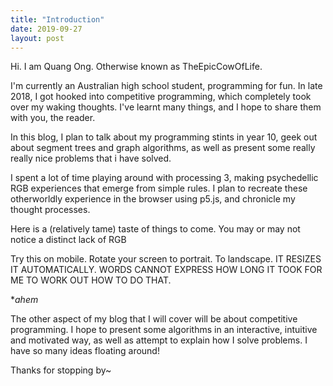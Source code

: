 ```yaml
---
title: "Introduction"
date: 2019-09-27
layout: post
---
```

Hi. I am Quang Ong. Otherwise known as TheEpicCowOfLife.

I'm currently an Australian high school student, programming for fun. In late 2018, I got hooked into competitive programming, which completely took over my waking thoughts. I've learnt many things, and I hope to share them with you, the reader.

In this blog, I plan to talk about my programming stints in year 10, geek out about segment trees and graph algorithms,  as well as present some really really nice problems that i have solved.

I spent a lot of time playing around with processing 3, making psychedellic RGB experiences that emerge from simple rules. I plan to recreate these otherworldly experience in the browser using p5.js, and chronicle my thought processes.

Here is a (relatively tame) taste of things to come. You may or may not notice a distinct lack of RGB

<script src="../../../p5.min.js"></script>
<div id="sketch-holder">
  <script>
function windowResized() {
  var canvasDiv = document.getElementById('sketch-holder');
  let width = canvasDiv.offsetWidth; 
  resizeCanvas(width, width*9/16);
}
    
function setup() {
  var canvasDiv = document.getElementById('sketch-holder');
  var width = canvasDiv.offsetWidth;
  var canvas = createCanvas(width, width*9/16);
  canvas.parent('sketch-holder');
}

var t = 0;
var num_balls = 50;
function draw() {
  background(220);
  for (let i = 0; i < 50; i++){
    circle(i*width/50, height/2 + sin(t*(i+50)) * height/4, 20);
  }
  t += 0.001;
}

  </script>
</div>

Try this on mobile. Rotate your screen to portrait. To landscape. IT RESIZES IT AUTOMATICALLY. WORDS CANNOT EXPRESS HOW LONG IT TOOK FOR ME TO WORK OUT HOW TO DO THAT.

*_ahem_

The other aspect of my blog that I will cover will be about competitive programming. I hope to present some algorithms in an interactive, intuitive and motivated way, as well as attempt to explain how I solve problems. I have so many ideas floating around!

Thanks for stopping by~


